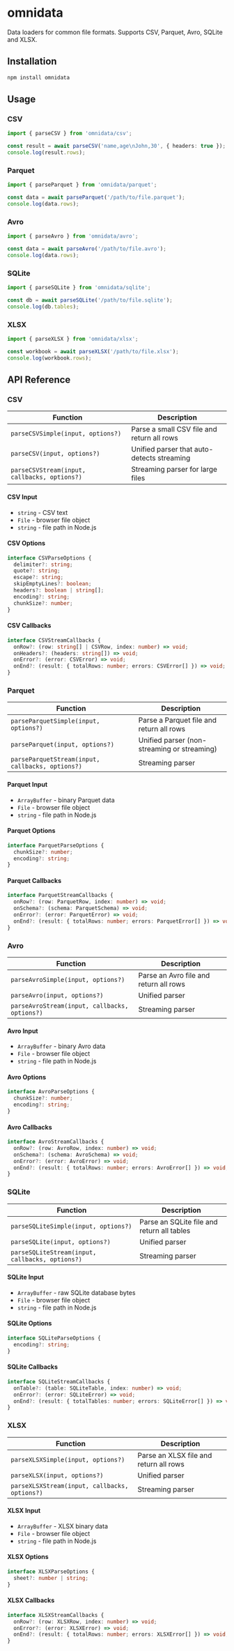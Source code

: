 # omnidata

Data loaders for common file formats. Supports CSV, Parquet, Avro, SQLite and XLSX.

## Installation

```bash
npm install omnidata
```

## Usage

### CSV

```typescript
import { parseCSV } from 'omnidata/csv';

const result = await parseCSV('name,age\nJohn,30', { headers: true });
console.log(result.rows);
```

### Parquet

```typescript
import { parseParquet } from 'omnidata/parquet';

const data = await parseParquet('/path/to/file.parquet');
console.log(data.rows);
```

### Avro

```typescript
import { parseAvro } from 'omnidata/avro';

const data = await parseAvro('/path/to/file.avro');
console.log(data.rows);
```

### SQLite

```typescript
import { parseSQLite } from 'omnidata/sqlite';

const db = await parseSQLite('/path/to/file.sqlite');
console.log(db.tables);
```

### XLSX

```typescript
import { parseXLSX } from 'omnidata/xlsx';

const workbook = await parseXLSX('/path/to/file.xlsx');
console.log(workbook.rows);
```

## API Reference

### CSV

| Function | Description |
| --- | --- |
| `parseCSVSimple(input, options?)` | Parse a small CSV file and return all rows |
| `parseCSV(input, options?)` | Unified parser that auto-detects streaming |
| `parseCSVStream(input, callbacks, options?)` | Streaming parser for large files |

#### CSV Input

- `string` - CSV text
- `File` - browser file object
- `string` - file path in Node.js

#### CSV Options

```ts
interface CSVParseOptions {
  delimiter?: string;
  quote?: string;
  escape?: string;
  skipEmptyLines?: boolean;
  headers?: boolean | string[];
  encoding?: string;
  chunkSize?: number;
}
```

#### CSV Callbacks

```ts
interface CSVStreamCallbacks {
  onRow?: (row: string[] | CSVRow, index: number) => void;
  onHeaders?: (headers: string[]) => void;
  onError?: (error: CSVError) => void;
  onEnd?: (result: { totalRows: number; errors: CSVError[] }) => void;
}
```

### Parquet

| Function | Description |
| --- | --- |
| `parseParquetSimple(input, options?)` | Parse a Parquet file and return all rows |
| `parseParquet(input, options?)` | Unified parser (non-streaming or streaming) |
| `parseParquetStream(input, callbacks, options?)` | Streaming parser |

#### Parquet Input

- `ArrayBuffer` - binary Parquet data
- `File` - browser file object
- `string` - file path in Node.js

#### Parquet Options

```ts
interface ParquetParseOptions {
  chunkSize?: number;
  encoding?: string;
}
```

#### Parquet Callbacks

```ts
interface ParquetStreamCallbacks {
  onRow?: (row: ParquetRow, index: number) => void;
  onSchema?: (schema: ParquetSchema) => void;
  onError?: (error: ParquetError) => void;
  onEnd?: (result: { totalRows: number; errors: ParquetError[] }) => void;
}
```

### Avro

| Function | Description |
| --- | --- |
| `parseAvroSimple(input, options?)` | Parse an Avro file and return all rows |
| `parseAvro(input, options?)` | Unified parser |
| `parseAvroStream(input, callbacks, options?)` | Streaming parser |

#### Avro Input

- `ArrayBuffer` - binary Avro data
- `File` - browser file object
- `string` - file path in Node.js

#### Avro Options

```ts
interface AvroParseOptions {
  chunkSize?: number;
  encoding?: string;
}
```

#### Avro Callbacks

```ts
interface AvroStreamCallbacks {
  onRow?: (row: AvroRow, index: number) => void;
  onSchema?: (schema: AvroSchema) => void;
  onError?: (error: AvroError) => void;
  onEnd?: (result: { totalRows: number; errors: AvroError[] }) => void;
}
```

### SQLite

| Function | Description |
| --- | --- |
| `parseSQLiteSimple(input, options?)` | Parse an SQLite file and return all tables |
| `parseSQLite(input, options?)` | Unified parser |
| `parseSQLiteStream(input, callbacks, options?)` | Streaming parser |

#### SQLite Input

- `ArrayBuffer` - raw SQLite database bytes
- `File` - browser file object
- `string` - file path in Node.js

#### SQLite Options

```ts
interface SQLiteParseOptions {
  encoding?: string;
}
```

#### SQLite Callbacks

```ts
interface SQLiteStreamCallbacks {
  onTable?: (table: SQLiteTable, index: number) => void;
  onError?: (error: SQLiteError) => void;
  onEnd?: (result: { totalTables: number; errors: SQLiteError[] }) => void;
}
```

### XLSX

| Function | Description |
| --- | --- |
| `parseXLSXSimple(input, options?)` | Parse an XLSX file and return all rows |
| `parseXLSX(input, options?)` | Unified parser |
| `parseXLSXStream(input, callbacks, options?)` | Streaming parser |

#### XLSX Input

- `ArrayBuffer` - XLSX binary data
- `File` - browser file object
- `string` - file path in Node.js

#### XLSX Options

```ts
interface XLSXParseOptions {
  sheet?: number | string;
}
```

#### XLSX Callbacks

```ts
interface XLSXStreamCallbacks {
  onRow?: (row: XLSXRow, index: number) => void;
  onError?: (error: XLSXError) => void;
  onEnd?: (result: { totalRows: number; errors: XLSXError[] }) => void;
}
```
